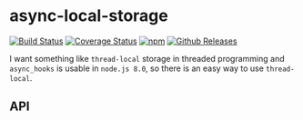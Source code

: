 # async-local-storage

[![Build Status](https://travis-ci.org/vicanso/async-local-storage.svg?branch=master)](https://travis-ci.org/vicanso/async-local-storage)
[![Coverage Status](https://img.shields.io/coveralls/vicanso/async-local-storage/master.svg?style=flat)](https://coveralls.io/r/vicanso/async-local-storage?branch=master)
[![npm](http://img.shields.io/npm/v/async-local-storage.svg?style=flat-square)](https://www.npmjs.org/package/async-local-storage)
[![Github Releases](https://img.shields.io/npm/dm/async-local-storage.svg?style=flat-square)](https://github.com/vicanso/async-local-storage)

I want something like `thread-local` storage in threaded programming and `async_hooks` is usable in `node.js 8.0`, so there is an easy way to use `thread-local`.

## API

